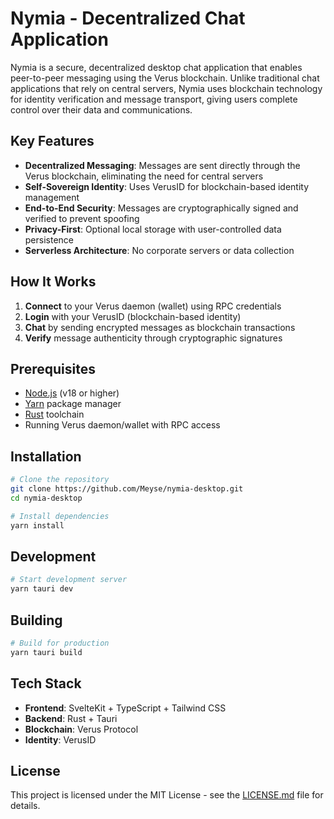 # Nymia - Decentralized Chat Application

Nymia is a secure, decentralized desktop chat application that enables peer-to-peer messaging using the Verus blockchain. Unlike traditional chat applications that rely on central servers, Nymia uses blockchain technology for identity verification and message transport, giving users complete control over their data and communications.

## Key Features

- **Decentralized Messaging**: Messages are sent directly through the Verus blockchain, eliminating the need for central servers
- **Self-Sovereign Identity**: Uses VerusID for blockchain-based identity management
- **End-to-End Security**: Messages are cryptographically signed and verified to prevent spoofing
- **Privacy-First**: Optional local storage with user-controlled data persistence
- **Serverless Architecture**: No corporate servers or data collection

## How It Works

1. **Connect** to your Verus daemon (wallet) using RPC credentials
2. **Login** with your VerusID (blockchain-based identity)
3. **Chat** by sending encrypted messages as blockchain transactions
4. **Verify** message authenticity through cryptographic signatures

## Prerequisites

- [Node.js](https://nodejs.org/) (v18 or higher)
- [Yarn](https://yarnpkg.com/) package manager
- [Rust](https://rustup.rs/) toolchain
- Running Verus daemon/wallet with RPC access

## Installation

```bash
# Clone the repository
git clone https://github.com/Meyse/nymia-desktop.git
cd nymia-desktop

# Install dependencies
yarn install
```

## Development

```bash
# Start development server
yarn tauri dev
```

## Building

```bash
# Build for production
yarn tauri build
```

## Tech Stack

- **Frontend**: SvelteKit + TypeScript + Tailwind CSS
- **Backend**: Rust + Tauri
- **Blockchain**: Verus Protocol
- **Identity**: VerusID

## License

This project is licensed under the MIT License - see the [LICENSE.md](LICENSE.md) file for details.
